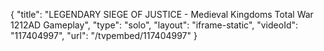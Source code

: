 {
    "title": "LEGENDARY SIEGE OF JUSTICE - Medieval Kingdoms Total War 1212AD Gameplay",
    "type": "solo",
    "layout": "iframe-static",
    "videoId": "117404997",
    "url": "\/tvpembed\/117404997"
}